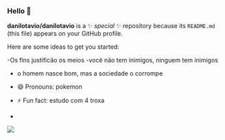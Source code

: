 ### Hello 👋


**danilotavio/danilotavio** is a ✨ _special_ ✨ repository because its `README.md` (this file) appears on your GitHub profile.

Here are some ideas to get you started:

-Os fins justificão os meios
-vocẽ não tem inimigos, ninguem tem inimigos
- o homem nasce bom, mas a sociedade o corrompe
  
 
- 😄 Pronouns: pokemon
- ⚡ Fun fact: estudo com 4 troxa
- 
![](https://media.tenor.com/uu_OmP_Fs6oAAAAd/fniaf-fnaf-memes.gif)

